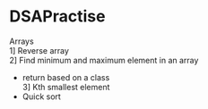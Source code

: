 # DSAPractise

Arrays <br />
1] Reverse array <br />
2] Find minimum and maximum element in an array <br />
- return based on a class <br />
3] Kth smallest element <br />
- Quick sort <br />


